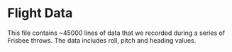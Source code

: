 # Flight Data


This file contains ~45000 lines of data that we recorded during a series of Frisbee throws. The data includes roll, pitch and heading values.
